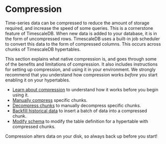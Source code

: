 # Compression
Time-series data can be compressed to reduce the amount of storage required, and
increase the speed of some queries. This is a cornerstone feature of
TimescaleDB. When new data is added to your database, it is in the form of
uncompressed rows. TimescaleDB uses a built-in job scheduler to convert this
data to the form of compressed columns. This occurs across chunks of TimescaleDB
hypertables.

This section explains what native compression is, and goes through some of the
benefits and limitations of compression. It also includes instructions for
setting up compression, and using it in your environment. We strongly recommend
that you understand how compression works *before* you start enabling it on your
hypertables.

*   [Learn about compression][compression] to understand how it works before you begin using it.
*   [Manually compress][manual-compression] specific chunks.
*   [Decompress chunks][decompress-chunks] to manually decompress specific chunks.
*   [Backfill historical data][backfill-historical] to insert a batch of data into a compressed chunk.
*   [Modify schema][modify-schema] to modify the table definition for a hypertable with compressed chunks.

<highlight type="warning">
Compression alters data on your disk, so always back up before you start!
</highlight>

[compression]: /how-to-guides/compression/compression
[manual-compression]: /how-to-guides/compression/manually-compress-chunks
[decompress-chunks]: /how-to-guides/compression/decompress-chunks
[backfill-historical]: /how-to-guides/compression/backfill-historical-data
[modify-schema]: /how-to-guides/compression/modify-a-schema
